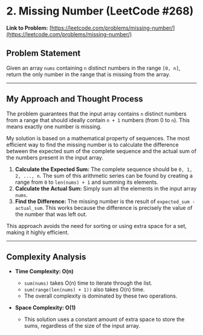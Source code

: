 # 2. Missing Number (LeetCode #268)

**Link to Problem:** [https://leetcode.com/problems/missing-number/](https://leetcode.com/problems/missing-number/)

## Problem Statement
Given an array `nums` containing `n` distinct numbers in the range `[0, n]`, return the only number in the range that is missing from the array.

---
## My Approach and Thought Process

The problem guarantees that the input array contains `n` distinct numbers from a range that should ideally contain `n + 1` numbers (from 0 to `n`). This means exactly one number is missing.

My solution is based on a mathematical property of sequences. The most efficient way to find the missing number is to calculate the difference between the expected sum of the complete sequence and the actual sum of the numbers present in the input array.

1.  **Calculate the Expected Sum:** The complete sequence should be `0, 1, 2, ..., n`. The sum of this arithmetic series can be found by creating a range from `0` to `len(nums) + 1` and summing its elements.
2.  **Calculate the Actual Sum:** Simply sum all the elements in the input array `nums`.
3.  **Find the Difference:** The missing number is the result of `expected_sum - actual_sum`. This works because the difference is precisely the value of the number that was left out.

This approach avoids the need for sorting or using extra space for a set, making it highly efficient.

---
## Complexity Analysis

* **Time Complexity: O(n)**
    * `sum(nums)` takes O(n) time to iterate through the list.
    * `sum(range(len(nums) + 1))` also takes O(n) time.
    * The overall complexity is dominated by these two operations.
 
* **Space Complexity: O(1)**
    * This solution uses a constant amount of extra space to store the sums, regardless of the size of the input array.
